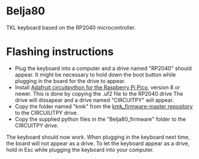# Belja80
 
TKL keyboard based on the RP2040 microcontroller.

# Flashing instructions
* Plug the keyboard into a computer and a drive named "RP2040" should appear. It might be necessary to hold down the boot button while plugging in the board for the drive to appear.
* Install [Adafruit circuitpython for the Raspberry Pi Pico](https://circuitpython.org/board/raspberry_pi_pico/), version 8 or newer. This is done by copying the .uf2 file to the RP2040 drive The drive will dissapear and a drive named "CIRCUITPY" will appear.
* Copy the folder named "kmk" from the [kmk_firmware-master repository](https://github.com/KMKfw/kmk_firmware) to the CIRCUIUTPY drive.
* Copy the supplied python files in the "Belja80_firmware" folder to the CIRCUITPY drive.

The keyboard should now work. When plugging in the keyboard next time, the board will not appear as a drive. To let the keyboard appear as a drive, hold in Esc while plugging the keyboard into your computer.
